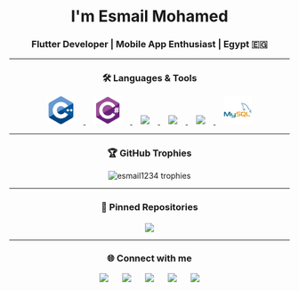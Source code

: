 <h1 align="center">I'm Esmail Mohamed</h1>
<h3 align="center">Flutter Developer | Mobile App Enthusiast | Egypt 🇪🇬</h3>

---

<h3 align="center">🛠️ Languages & Tools</h3>
<p align="center">
  <a href="https://www.w3schools.com/cpp/" target="_blank">
    <img src="https://raw.githubusercontent.com/devicons/devicon/master/icons/cplusplus/cplusplus-original.svg" width="50" style="margin: 0 15px;" />
  </a>
  <a href="https://www.w3schools.com/cs/" target="_blank">
    <img src="https://raw.githubusercontent.com/devicons/devicon/master/icons/csharp/csharp-original.svg" width="50" style="margin: 0 15px;" />
  </a>
  <a href="https://dart.dev" target="_blank">
    <img src="https://www.vectorlogo.zone/logos/dartlang/dartlang-icon.svg" width="50" style="margin: 0 15px;" />
  </a>
  <a href="https://flutter.dev" target="_blank">
    <img src="https://www.vectorlogo.zone/logos/flutterio/flutterio-icon.svg" width="50" style="margin: 0 15px;" />
  </a>
  <a href="https://git-scm.com/" target="_blank">
    <img src="https://www.vectorlogo.zone/logos/git-scm/git-scm-icon.svg" width="50" style="margin: 0 15px;" />
  </a>
  <a href="https://www.mysql.com/" target="_blank">
    <img src="https://raw.githubusercontent.com/devicons/devicon/master/icons/mysql/mysql-original-wordmark.svg" width="50" style="margin: 0 15px;" />
  </a>
</p>

---

<h3 align="center">🏆 GitHub Trophies</h3>
<p align="center">
  <img src="https://github-profile-trophy.vercel.app/?username=esmail1234&theme=onedark&margin-w=15&margin-h=15" alt="esmail1234 trophies" />
</p>

---

<h3 align="center">📌 Pinned Repositories</h3>
<p align="center">
  <a href="https://github.com/esmail1234/problem-solving-course-7" target="_blank">
    <img align="center" src="https://github-readme-stats.vercel.app/api/pin/?username=esmail1234&repo=problem-solving-course-7&theme=dark" />
  </a>
</p>

---

<h3 align="center">🌐 Connect with me</h3>
<p align="center" style="display: flex; justify-content: center; gap: 25px;">
  <a href="https://www.linkedin.com/in/esmail-mohamed-a57905282/" target="_blank">
    <img src="https://cdn.jsdelivr.net/gh/devicons/devicon/icons/linkedin/linkedin-original.svg" width="50" />
  </a>
  <a href="https://www.facebook.com/esmail.mohamed.888363" target="_blank">
    <img src="https://raw.githubusercontent.com/rahuldkjain/github-profile-readme-generator/master/src/images/icons/Social/facebook.svg" width="50" />
  </a>
  <a href="https://www.instagram.com/esmail_ff123/" target="_blank">
    <img src="https://raw.githubusercontent.com/rahuldkjain/github-profile-readme-generator/master/src/images/icons/Social/instagram.svg" width="50" />
  </a>
  <a href="https://www.youtube.com/@esmailmohamed1233" target="_blank">
    <img src="https://raw.githubusercontent.com/rahuldkjain/github-profile-readme-generator/master/src/images/icons/Social/youtube.svg" width="50" />
  </a>
  <a href="https://codeforces.com/profile/esmail-mohamed" target="_blank">
    <img src="https://raw.githubusercontent.com/rahuldkjain/github-profile-readme-generator/master/src/images/icons/Social/codeforces.svg" width="50" />
  </a>
</p>
